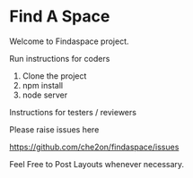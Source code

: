 Find A Space
==========


Welcome to Findaspace project.

Run instructions for coders

1. Clone the project
2. npm install
3. node server

Instructions for testers / reviewers 

Please raise issues here

https://github.com/che2on/findaspace/issues

Feel Free to Post Layouts whenever necessary.
